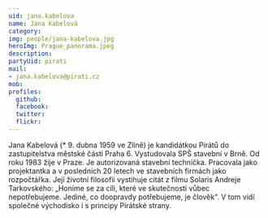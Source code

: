 ```yaml
---
uid: jana.kabelova
name: Jana Kabelová
category: 
img: people/jana-kabelova.jpg  
heroImg: Prague_panorama.jpeg
description:
partyUid: pirati
mail:
- jana.kabelova@pirati.cz
mob:			 
profiles:
  github:       
  facebook:     
  twitter: 		  
  flickr:		  
---
```


Jana Kabelová (* 9. dubna 1959 ve Zlíně) je kandidátkou Pirátů do zastupitelstva městské části Praha 6. Vystudovala SPŠ stavební v Brně. Od roku 1983 žije v Praze. Je autorizovaná stavební technička. Pracovala jako projektantka a v posledních 20 letech ve stavebních firmách jako rozpočtářka. Její životní filosofii vystihuje citát z filmu Solaris Andreje Tarkovského: „Honíme se za cíli, které ve skutečnosti vůbec nepotřebujeme. Jediné, co doopravdy potřebujeme, je člověk“. V tom vidí společné východisko i s principy Pirátské strany.
